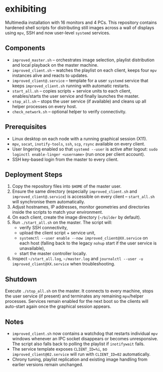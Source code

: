 # exhibiting

Multimedia installation with 16 monitors and 4 PCs. This repository contains hardened shell scripts for distributing still images across a wall of displays using `mpv`, SSH and now user-level `systemd` services.

## Components

- `improved_master.sh` – orchestrates image selection, playlist distribution and local playback on the master machine.
- `improved_client.sh` – watches the playlist on each client, keeps four `mpv` instances alive and reacts to updates.
- `improved_client@.service` – template for a user `systemd` service that keeps `improved_client.sh` running with automatic restarts.
- `start_all.sh` – copies scripts + service units to each client, enables/starts the user service and finally launches the master.
- `stop_all.sh` – stops the user service (if available) and cleans up all helper processes on every host.
- `check_network.sh` – optional helper to verify connectivity.

## Prerequisites

- Linux desktop on each node with a running graphical session (X11).
- `mpv`, `socat`, `inotify-tools`, `ssh`, `scp`, `rsync` available on every client.
- User lingering enabled so that `systemd --user` is active after logout: `sudo loginctl enable-linger <username>` (run once per client account).
- SSH key-based login from the master to every client.

## Deployment Steps

1. Copy the repository files into `$HOME` of the master user.
2. Ensure the same directory (especially `improved_client.sh` and `improved_client@.service`) is accessible on every client – `start_all.sh` will synchronise them automatically.
3. Adjust hostnames, IP addresses, monitor geometries and directories inside the scripts to match your environment.
4. On each client, create the image directory (`~/bilder` by default).
5. Run `./start_all.sh` on the master. The script will:
   - verify SSH connectivity,
   - upload the client script + service unit,
   - `systemctl --user enable --now improved_client@XX.service` on each host (falling back to the legacy `nohup` start if the user service is unavailable),
   - start the master controller locally.
6. Inspect `~/start_all.log`, `~/master.log` and `journalctl --user -u improved_client@XX.service` when troubleshooting.

## Shutdown

Execute `./stop_all.sh` on the master. It connects to every machine, stops the user service (if present) and terminates any remaining `mpv`/helper processes. Services remain enabled for the next boot so the clients will auto-start again once the graphical session appears.

## Notes

- `improved_client.sh` now contains a watchdog that restarts individual `mpv` windows whenever an IPC socket disappears or becomes unresponsive. The script also falls back to polling the playlist if `inotifywait` fails.
- The service template exposes `CLIENT_ID=%i`, so `improved_client@02.service` will run with `CLIENT_ID=02` automatically.
- Chrony tuning, playlist replication and existing image handling from earlier versions remain unchanged.
